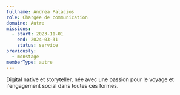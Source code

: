 ```yaml
---
fullname: Andrea Palacios
role: Chargée de communication
domaine: Autre
missions:
  - start: 2023-11-01
    end: 2024-03-31
    status: service
previously:
  - monstage
memberType: autre
---
```

Digital native et storyteller, née avec une passion pour le voyage et l'engagement social dans toutes ces formes.

